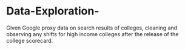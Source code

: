# Data-Exploration-
Given Google proxy data on search results of colleges, cleaning and observing any shifts for high income colleges after the release of the college scorecard.
